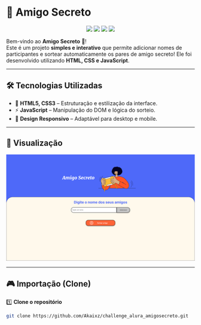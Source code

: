 # 🎁 Amigo Secreto 

<p align="center">
  <img src="https://img.shields.io/badge/Status-Completo-green?style=flat-square"/>
  <img src="https://img.shields.io/badge/Licença-GNU-blue?style=flat-square"/>
  <img src="https://img.shields.io/badge/Feito%20com-HTML%20%26%20JS-orange?style=flat-square"/>
  <img src="https://img.shields.io/badge/Turma-G8%20ONE-purple?style=flat-square"/>
</p>

Bem-vindo ao **Amigo Secreto** 🎉!  
Este é um projeto **simples e interativo** que permite adicionar nomes de participantes e sortear automaticamente os pares de amigo secreto! Ele foi desenvolvido utilizando **HTML, CSS e JavaScript**.

---

## 🛠️ Tecnologias Utilizadas

- 🎨 **HTML5, CSS3** – Estruturação e estilização da interface.
- ⚡ **JavaScript** – Manipulação do DOM e lógica do sorteio.
- 📱 **Design Responsivo** – Adaptável para desktop e mobile.

---

## 📸 Visualização

<p align="center">
  <img src="assets/screenshot.png" alt="Preview do Amigo Secreto" width="600px">
</p>

---

## 🎮 Importação (Clone)

1️⃣ **Clone o repositório**  
```bash
git clone https://github.com/Akaixz/challenge_alura_amigosecreto.git

